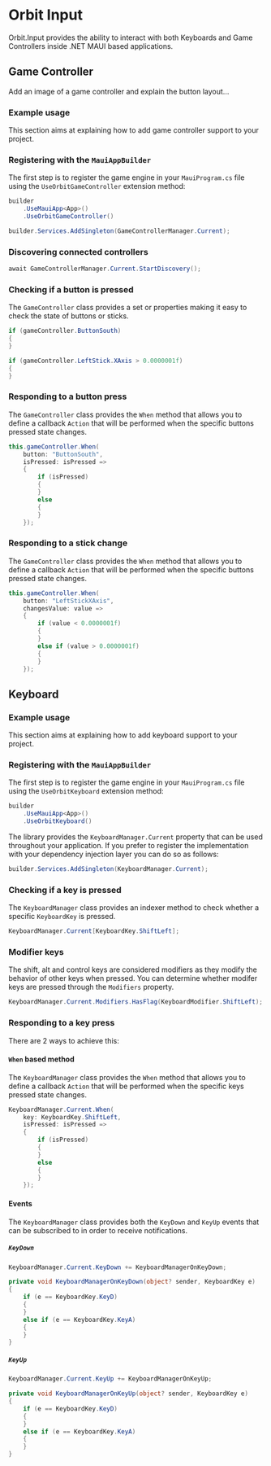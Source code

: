 # Orbit Input

Orbit.Input provides the ability to interact with both Keyboards and Game Controllers inside .NET MAUI based applications.

## Game Controller

Add an image of a game controller and explain the button layout...

### Example usage

This section aims at explaining how to add game controller support to your project.

### Registering with the `MauiAppBuilder`

The first step is to register the game engine in your `MauiProgram.cs` file using the `UseOrbitGameController` extension method:

```csharp
builder
    .UseMauiApp<App>()
    .UseOrbitGameController()
```

```csharp
builder.Services.AddSingleton(GameControllerManager.Current);
```

### Discovering connected controllers

```csharp
await GameControllerManager.Current.StartDiscovery();
```

### Checking if a button is pressed

The `GameController` class provides a set or properties making it easy to check the state of buttons or sticks.

```csharp
if (gameController.ButtonSouth)
{
}
```

```csharp
if (gameController.LeftStick.XAxis > 0.0000001f)
{
}
```

### Responding to a button press

The `GameController` class provides the `When` method that allows you to define a callback `Action` that will be performed when the specific buttons pressed state changes.

```csharp
this.gameController.When(
    button: "ButtonSouth",
    isPressed: isPressed =>
    {
        if (isPressed)
        {
        }
        else
        {
        }
    });
```

### Responding to a stick change

The `GameController` class provides the `When` method that allows you to define a callback `Action` that will be performed when the specific buttons pressed state changes.

```csharp
this.gameController.When(
    button: "LeftStickXAxis",
    changesValue: value =>
    {
        if (value < 0.0000001f)
        {
        }
        else if (value > 0.0000001f)
        {
        }
    });
```

## Keyboard



### Example usage

This section aims at explaining how to add keyboard support to your project.

### Registering with the `MauiAppBuilder`

The first step is to register the game engine in your `MauiProgram.cs` file using the `UseOrbitKeyboard` extension method:

```csharp
builder
    .UseMauiApp<App>()
    .UseOrbitKeyboard()
```

The library provides the `KeyboardManager.Current` property that can be used throughout your application. If you prefer to register the implementation with your dependency injection layer you can do so as follows:

```csharp
builder.Services.AddSingleton(KeyboardManager.Current);
```

### Checking if a key is pressed

The `KeyboardManager` class provides an indexer method to check whether a specific `KeyboardKey` is pressed.

```csharp
KeyboardManager.Current[KeyboardKey.ShiftLeft];
```

### Modifier keys

The shift, alt and control keys are considered modifiers as they modify the behavior of other keys when pressed. You can determine whether modifer keys are pressed through the `Modifiers` property.

```csharp
KeyboardManager.Current.Modifiers.HasFlag(KeyboardModifier.ShiftLeft);
```

### Responding to a key press

There are 2 ways to achieve this:

#### `When` based method

The `KeyboardManager` class provides the `When` method that allows you to define a callback `Action` that will be performed when the specific keys pressed state changes.

```csharp
KeyboardManager.Current.When(
    key: KeyboardKey.ShiftLeft,
    isPressed: isPressed =>
    {
        if (isPressed)
        {
        }
        else
        {
        }
    });
```

#### Events

The `KeyboardManager` class provides both the `KeyDown` and `KeyUp` events that can be subscribed to in order to receive notifications.

##### `KeyDown`

```csharp
KeyboardManager.Current.KeyDown += KeyboardManagerOnKeyDown;

private void KeyboardManagerOnKeyDown(object? sender, KeyboardKey e)
{
    if (e == KeyboardKey.KeyD)
    {
    }
    else if (e == KeyboardKey.KeyA)
    {
    }
}
```

##### `KeyUp`
   
```csharp 
KeyboardManager.Current.KeyUp += KeyboardManagerOnKeyUp;

private void KeyboardManagerOnKeyUp(object? sender, KeyboardKey e)
{
    if (e == KeyboardKey.KeyD)
    {
    }
    else if (e == KeyboardKey.KeyA)
    {
    }
}
```